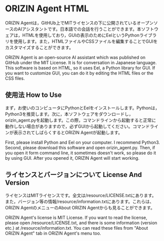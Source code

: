 # ORIZIN Agent HTML
ORIZIN Agentは，GitHUb上でMITライセンスの下に公開されているオープンソースのAIアシスタントです。日本語での会話を行うことができます。本ソフトウェアは，HTMLを使用しており，GUIの表示のためにEelというPythonライブラリを使用します。また，HTMLファイルやCSSファイルを編集することでGUIをカスタマイズすることができます。

ORIZIN Agent is an open-source AI assistant which was published on GitHub under the MIT License. It is for conversation in Japanese language. This software is based on HTML, so it uses Eel, a Python library for GUI. If you want to customize GUI, you can do it by editing the HTML files or the CSS files.


## 使用法  How to Use
まず，お使いのコンピュータにPythonとEelをインストールします。Pythonは，Python3を推奨します。次に，本ソフトウェアをダウンロードし，orizin_agent.pyを起動します。この際，コマンドラインから起動すると正常に動作しない場合がありますので，必ずGUIから起動してください。コマンドラインが表示されてしばらくするとORIZIN Agentが起動します。

First, please install Python and Eel on your computer. I recommend Python3. Second, please download this software and open orizin_agent.py. Then, if you open it form command line, it sometimes doesn't work, so please do it by using GUI. After you opened it, ORIZIN Agent will start working.


## ライセンスとバージョンについて  License And Version
ライセンスはMITライセンスです。全文は/resource/LICENSE.txtにあります。また，バージョン等の情報/resource/information.txtにあります。これらは、ORIZIN AgentのメニューのAbout ORIZIN Agentからも見ることができます。

ORIZIN Agent's license is MIT License. If you want to read the license, please open /resource/LICENSE.txt, and there is some information (version etc.) at /resource/information.txt. You can read these files from "About ORIZIN Agent" tab in ORIZIN Agent's menu too.
